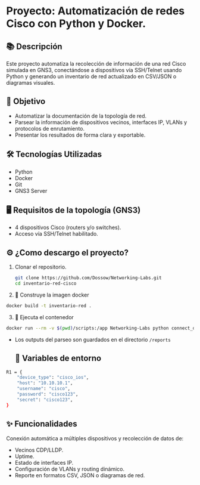 # Proyecto: Automatización de redes Cisco con Python y Docker.

## 📚 Descripción
Este proyecto automatiza la recolección de información de una red Cisco simulada en GNS3, conectándose a dispositivos vía SSH/Telnet usando Python y generando un inventario de red actualizado en CSV/JSON o diagramas visuales.

## 🎯 Objetivo
- Automatizar la documentación de la topología de red.
- Parsear la información de dispositivos vecinos, interfaces IP, VLANs y protocolos de enrutamiento.
- Presentar los resultados de forma clara y exportable.

## 🛠️ Tecnologías Utilizadas
- Python 
- Docker
- Git
- GNS3 Server 

## 🖥️ Requisitos de la topología (GNS3)
- 4 dispositivos Cisco (routers y/o switches).
- Acceso vía SSH/Telnet habilitado.


## ⚙️ ¿Como descargo el proyecto?

1. Clonar el repositorio.
   
   ```bash
   git clone https://github.com/Dossow/Networking-Labs.git
   cd inventario-red-cisco
   ```

2. 🐳 Construye la imagen docker

```bash
docker build -t inventario-red .
```
3. 🐳 Ejecuta el contenedor

```bash
docker run --rm -v $(pwd)/scripts:/app Networking-Labs python connect_devices.py
```
- Los outputs del parseo son guardados en el directorio ```/reports ```

  ## 🔐 Variables de entorno

```bash
R1 = {
    "device_type": "cisco_ios",
    "host": "10.10.10.1",
    "username": "cisco",
    "password": "cisco123",
    "secret": "cisco123",
}
```

## ✨ Funcionalidades

Conexión automática a múltiples dispositivos y recolección de datos de:

- Vecinos CDP/LLDP.
- Uptime.
- Estado de interfaces IP.
- Configuración de VLANs y routing dinámico.
- Reporte en formatos CSV, JSON o diagramas de red.
